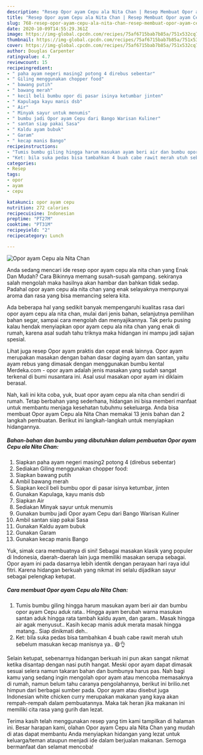 ```yaml
---
description: "Resep Opor ayam Cepu ala Nita Chan | Resep Membuat Opor ayam Cepu ala Nita Chan Yang Sempurna"
title: "Resep Opor ayam Cepu ala Nita Chan | Resep Membuat Opor ayam Cepu ala Nita Chan Yang Sempurna"
slug: 768-resep-opor-ayam-cepu-ala-nita-chan-resep-membuat-opor-ayam-cepu-ala-nita-chan-yang-sempurna
date: 2020-10-09T14:55:29.361Z
image: https://img-global.cpcdn.com/recipes/75af6715bab7b85a/751x532cq70/opor-ayam-cepu-ala-nita-chan-foto-resep-utama.jpg
thumbnail: https://img-global.cpcdn.com/recipes/75af6715bab7b85a/751x532cq70/opor-ayam-cepu-ala-nita-chan-foto-resep-utama.jpg
cover: https://img-global.cpcdn.com/recipes/75af6715bab7b85a/751x532cq70/opor-ayam-cepu-ala-nita-chan-foto-resep-utama.jpg
author: Douglas Carpenter
ratingvalue: 4.7
reviewcount: 15
recipeingredient:
- " paha ayam negeri masing2 potong 4 direbus sebentar"
- " Giling menggunakan chopper food"
- " bawang putih"
- " bawang merah"
- " kecil beli bumbu opor di pasar isinya ketumbar jinten"
- " Kapulaga kayu manis dsb"
- " Air"
- " Minyak sayur untuk menumis"
- " bumbu jadi Opor ayam Cepu dari Bango Warisan Kuliner"
- " santan siap pakai Sasa"
- " Kaldu ayam bubuk"
- " Garam"
- " kecap manis Bango"
recipeinstructions:
- "Tumis bumbu giling hingga harum masukan ayam beri air dan bumbu opor ayam Cepu aduk rata.. Hingga ayam berubah warna masukan santan aduk hingga rata tambah kaldu ayam, dan garam.. Masak hingga air agak menyusut.. Kasih kecap manis aduk merata masak hingga matang.. Siap dinikmati deh.."
- "Ket: bila suka pedas bisa tambahkan 4 buah cabe rawit merah utuh sebelum masukan kecap manisnya ya.. 😄👌"
categories:
- Resep
tags:
- opor
- ayam
- cepu

katakunci: opor ayam cepu 
nutrition: 272 calories
recipecuisine: Indonesian
preptime: "PT27M"
cooktime: "PT31M"
recipeyield: "2"
recipecategory: Lunch

---
```



![Opor ayam Cepu ala Nita Chan](https://img-global.cpcdn.com/recipes/75af6715bab7b85a/751x532cq70/opor-ayam-cepu-ala-nita-chan-foto-resep-utama.jpg)

Anda sedang mencari ide resep opor ayam cepu ala nita chan yang Enak Dan Mudah? Cara Bikinnya memang susah-susah gampang. sekiranya salah mengolah maka hasilnya akan hambar dan bahkan tidak sedap. Padahal opor ayam cepu ala nita chan yang enak selayaknya mempunyai aroma dan rasa yang bisa memancing selera kita.

Ada beberapa hal yang sedikit banyak mempengaruhi kualitas rasa dari opor ayam cepu ala nita chan, mulai dari jenis bahan, selanjutnya pemilihan bahan segar, sampai cara mengolah dan menyajikannya. Tak perlu pusing kalau hendak menyiapkan opor ayam cepu ala nita chan yang enak di rumah, karena asal sudah tahu triknya maka hidangan ini mampu jadi sajian spesial.

Lihat juga resep Opor ayam praktis dan cepat enak lainnya. Opor ayam merupakan masakan dengan bahan dasar daging ayam dan santan, yaitu ayam rebus yang dimasak dengan menggunakan bumbu kental Merdeka.com - opor ayam adalah jenis masakan yang sudah sangat terkenal di bumi nusantara ini. Asal usul masakan opor ayam ini diklaim berasal.


Nah, kali ini kita coba, yuk, buat opor ayam cepu ala nita chan sendiri di rumah. Tetap berbahan yang sederhana, hidangan ini bisa memberi manfaat untuk membantu menjaga kesehatan tubuhmu sekeluarga. Anda bisa membuat Opor ayam Cepu ala Nita Chan memakai 13 jenis bahan dan 2 langkah pembuatan. Berikut ini langkah-langkah untuk menyiapkan hidangannya.

<!--inarticleads1-->

##### Bahan-bahan dan bumbu yang dibutuhkan dalam pembuatan Opor ayam Cepu ala Nita Chan:

1. Siapkan  paha ayam negeri masing2 potong 4 (direbus sebentar)
1. Sediakan  Giling menggunakan chopper food:
1. Siapkan  bawang putih
1. Ambil  bawang merah
1. Siapkan  kecil beli bumbu opor di pasar isinya ketumbar, jinten
1. Gunakan  Kapulaga, kayu manis dsb
1. Siapkan  Air
1. Sediakan  Minyak sayur untuk menumis
1. Gunakan  bumbu jadi Opor ayam Cepu dari Bango Warisan Kuliner
1. Ambil  santan siap pakai Sasa
1. Gunakan  Kaldu ayam bubuk
1. Gunakan  Garam
1. Gunakan  kecap manis Bango


Yuk, simak cara membuatnya di sini! Sebagai masakan klasik yang populer di Indonesia, daerah-daerah lain juga memiliki masakan serupa sebagai. Opor ayam ini pada dasarnya lebih identik dengan perayaan hari raya idul fitri. Karena hidangan berkuah yang nikmat ini selalu dijadikan sayur sebagai pelengkap ketupat. 

<!--inarticleads2-->

##### Cara membuat Opor ayam Cepu ala Nita Chan:

1. Tumis bumbu giling hingga harum masukan ayam beri air dan bumbu opor ayam Cepu aduk rata.. Hingga ayam berubah warna masukan santan aduk hingga rata tambah kaldu ayam, dan garam.. Masak hingga air agak menyusut.. Kasih kecap manis aduk merata masak hingga matang.. Siap dinikmati deh..
1. Ket: bila suka pedas bisa tambahkan 4 buah cabe rawit merah utuh sebelum masukan kecap manisnya ya.. 😄👌


Selain ketupat, sebenarnya hidangan berkuah ini pun akan sangat nikmat ketika disantap dengan nasi putih hangat. Meski opor ayam dapat dimasak sesuai selera namun takaran bahan dan bumbunya harus pas. Nah bagi kamu yang sedang ingin mengolah opor ayam atau mencoba memasaknya di rumah, namun belum tahu caranya pengolahannya, berikut ini brilio.net himpun dari berbagai sumber pada. Opor ayam atau disebut juga Indonesian white chicken curry merupakan makanan yang kaya akan rempah-rempah dalam pembuatannya. Maka tak heran jika makanan ini memiliki cita rasa yang gurih dan lezat. 

Terima kasih telah menggunakan resep yang tim kami tampilkan di halaman ini. Besar harapan kami, olahan Opor ayam Cepu ala Nita Chan yang mudah di atas dapat membantu Anda menyiapkan hidangan yang lezat untuk keluarga/teman ataupun menjadi ide dalam berjualan makanan. Semoga bermanfaat dan selamat mencoba!
